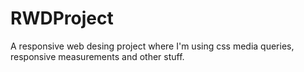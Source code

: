 # RWDProject

A responsive web desing project where I'm using css media queries, responsive measurements and other stuff.